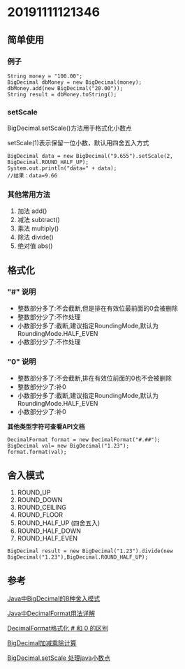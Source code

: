 # 20191111121346
 


 
## 简单使用
### 例子
``````
String money = "100.00";
BigDecimal dbMoney = new BigDecimal(money);
dbMoney.add(new BigDecimal("20.00"));
String result = dbMoney.toString();
``````
### setScale

BigDecimal.setScale()方法用于格式化小数点

setScale(1)表示保留一位小数，默认用四舍五入方式

``````
BigDecimal data = new BigDecimal("9.655").setScale(2, BigDecimal.ROUND_HALF_UP);
System.out.println("data=" + data);
//结果：data=9.66
``````

### 其他常用方法
1. 加法 add()     
1. 减法 subtract()
1. 乘法 multiply()    
1. 除法 divide()    
1. 绝对值 abs()

## 格式化

### "#" 说明
* 整数部分多了:不会截断,但是排在有效位最前面的0会被删除
* 整数部分少了:不作处理
* 小数部分多了:截断,建议指定RoundingMode,默认为RoundingMode.HALF_EVEN
* 小数部分少了:不作处理
### "0" 说明
* 整数部分多了:不会截断,排在有效位前面的0也不会被删除
* 整数部分少了:补0
* 小数部分多了:截断,建议指定RoundingMode,默认为RoundingMode.HALF_EVEN
* 小数部分少了:补0 

**其他类型字符可查看API文档**
``````
DecimalFormat format = new DecimalFormat("#.##");
BigDecimal val= new BigDecimal("1.23");
format.format(val);
``````
## 舍入模式
1. ROUND_UP 
1. ROUND_DOWN 
1. ROUND_CEILING 
1. ROUND_FLOOR 
1. ROUND_HALF_UP (四舍五入)
1. ROUND_HALF_DOWN
1. ROUND_HALF_EVEN 

``````
BigDecimal result = new BigDecimal("1.23").divide(new BigDecimal("1.23"),BigDecimal.ROUND_HALF_UP);
``````

## 参考
[Java中BigDecimal的8种舍入模式](https://blog.csdn.net/u010575112/article/details/81560275)

[Java中DecimalFormat用法详解](https://www.jb51.net/article/135720.htm)

[DecimalFormat格式化 # 和 0 的区别](https://blog.csdn.net/qq_28988969/article/details/97394848)

[BigDecimal加减乘除计算](https://blog.csdn.net/haiyinshushe/article/details/82721234)

[BigDecimal.setScale 处理java小数点](https://blog.csdn.net/ahwr24/article/details/7048724)